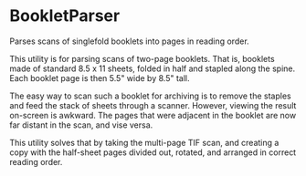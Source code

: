 # BookletParser

 Parses scans of singlefold booklets into pages in reading order.
 
 This utility is for parsing scans of two-page booklets. That is, booklets made of standard 8.5 x 11 sheets, folded in half and stapled along the spine. Each booklet page is then 5.5" wide by 8.5" tall.
 
 The easy way to scan such a booklet for archiving is to remove the staples and feed the stack of sheets through a scanner. However, viewing the result on-screen is awkward. The pages that were adjacent in the booklet are now far distant in the scan, and vise versa.
 
 This utility solves that by taking the multi-page TIF scan, and creating a copy with the half-sheet pages divided out, rotated, and arranged in correct reading order.
